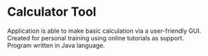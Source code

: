 # Calculator Tool
Application is able to make basic calculation via a user-friendly GUI.  
Created for personal training using online tutorials as support.  
Program written in Java language.
